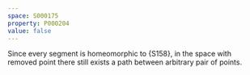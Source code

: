 ```yaml
---
space: S000175
property: P000204
value: false
---
```


Since every segment is homeomorphic to {S158},
in the space with removed point there still exists a path between arbitrary pair of points.

